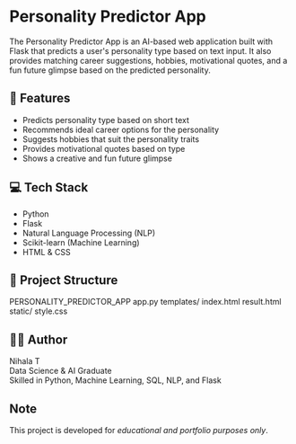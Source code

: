 # Personality Predictor App
The Personality Predictor App is an AI-based web application built with Flask that predicts a user's personality type based on text input. It also provides matching career suggestions, hobbies, motivational quotes, and a fun future glimpse based on the predicted personality.

## 🌟 Features
- Predicts personality type based on short text
- Recommends ideal career options for the personality
- Suggests hobbies that suit the personality traits
- Provides motivational quotes based on type
- Shows a creative and fun future glimpse

## 💻 Tech Stack
- Python
- Flask
- Natural Language Processing (NLP)
- Scikit-learn (Machine Learning)
- HTML & CSS

## 📁 Project Structure
PERSONALITY_PREDICTOR_APP
app.py
templates/
    index.html
    result.html
static/
    style.css

## 👩‍💻 Author
  Nihala T  
  Data Science & AI Graduate  
  Skilled in Python, Machine Learning, SQL, NLP, and Flask

## Note
This project is developed for *educational and portfolio purposes only*.
